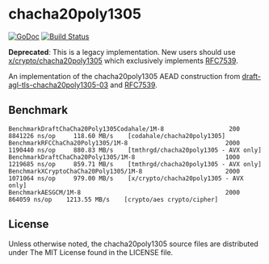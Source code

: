 # chacha20poly1305

[![GoDoc](https://godoc.org/github.com/tmthrgd/chacha20poly1305?status.svg)](https://godoc.org/github.com/tmthrgd/chacha20poly1305)
[![Build Status](https://travis-ci.org/tmthrgd/chacha20poly1305.svg?branch=master)](https://travis-ci.org/tmthrgd/chacha20poly1305)

**Deprecated**: This is a legacy implementation. New users should use
[x/crypto/chacha20poly1305](https://godoc.org/golang.org/x/crypto/chacha20poly1305) which exclusively implements
[RFC7539](https://tools.ietf.org/html/rfc7539).

An implementation of the chacha20poly1305 AEAD construction from
[draft-agl-tls-chacha20poly1305-03](http://tools.ietf.org/html/draft-agl-tls-chacha20poly1305-03)
and [RFC7539](https://tools.ietf.org/html/rfc7539).

## Benchmark

```
BenchmarkDraftChaCha20Poly1305Codahale/1M-8         	     200	   8841226 ns/op	 118.60 MB/s	[codahale/chacha20poly1305]
BenchmarkRFCChaCha20Poly1305/1M-8                   	    2000	   1190440 ns/op	 880.83 MB/s	[tmthrgd/chacha20poly1305 - AVX only]
BenchmarkDraftChaCha20Poly1305/1M-8                 	    1000	   1219685 ns/op	 859.71 MB/s	[tmthrgd/chacha20poly1305 - AVX only]
BenchmarkXCryptoChaCha20Poly1305/1M-8               	    2000	   1071064 ns/op	 979.00 MB/s	[x/crypto/chacha20poly1305 - AVX only]
BenchmarkAESGCM/1M-8                                	    2000	    864059 ns/op	1213.55 MB/s	[crypto/aes crypto/cipher]
```

## License

Unless otherwise noted, the chacha20poly1305 source files are distributed under The MIT License found in the LICENSE file.
